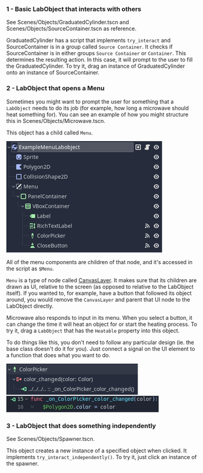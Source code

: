 ### 1 - Basic LabObject that interacts with others

See Scenes/Objects/GraduatedCylinder.tscn and Scenes/Objects/SourceContainer.tscn as reference.

GraduatedCylinder has a script that implements `try_interact` and SourceContainer is in a group called `Source Container`. It checks if SourceContainer is in either groups `Source Container` or `Container`. This determines the resulting action. In this case, it will prompt to the user to fill the GraduatedCylinder. To try it, drag an instance of GraduatedCylinder onto an instance of SourceContainer.

### 2 - LabObject that opens a Menu

Sometimes you might want to prompt the user for something that a `LabObject` needs to do its job (for example, how long a microwave should heat something for). You can see an example of how you might structure this in Scenes/Objects/Microwave.tscn.

This object has a child called `Menu`.

![image](./images/example_labobject_menu.png)

All of the menu components are children of that node, and it's accessed in the script as `$Menu`.

`Menu` is a type of node called [CanvasLayer](https://docs.godotengine.org/en/3.5/classes/class_canvaslayer.html). It makes sure that its children are drawn as UI, relative to the screen (as opposed to relative to the LabObject itself). If you wanted to, for example, have a button that followed its object around, you would remove the `CanvasLayer` and parent that UI node to the LabObject directly.

Microwave also responds to input in its menu. When you select a button, it can change the time it will heat an object for or start the heating process. To try it, drag a `LabObject` that has the `Heatable` property into this object.

To do things like this, you don't need to follow any particular design (ie. the base class doesn't do it for you). Just connect a signal on the UI element to a function that does what you want to do.

![image](./images/color_picker.png)
![image](./images/color_picker_signal_function.png)

### 3 - LabObject that does something independently

See Scenes/Objects/Spawner.tscn.

This object creates a new instance of a specified object when clicked. It implements `try_interact_independently()`. To try it, just click an instance of the spawner.
